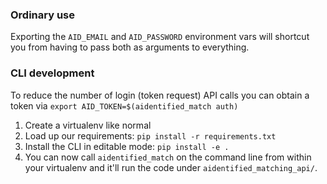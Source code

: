 ### Ordinary use
Exporting the `AID_EMAIL` and `AID_PASSWORD` environment vars will shortcut you from having to pass both as arguments to everything.

### CLI development
To reduce the number of login (token request) API calls you can obtain a token via `export AID_TOKEN=$(aidentified_match auth)`

1. Create a virtualenv like normal
2. Load up our requirements: `pip install -r requirements.txt`
3. Install the CLI in editable mode: `pip install -e .`
4. You can now call `aidentified_match` on the command line from within your virtualenv and it'll run the code under `aidentified_matching_api/`.
